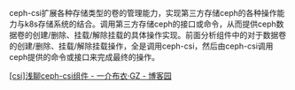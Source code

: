 ceph-csi扩展各种存储类型的卷的管理能力，实现第三方存储ceph的各种操作能力与k8s存储系统的结合。调用第三方存储ceph的接口或命令，从而提供ceph数据卷的创建/删除、挂载/解除挂载的具体操作实现。前面分析组件中的对于数据卷的创建/删除、挂载/解除挂载操作，全是调用ceph-csi，然后由ceph-csi调用ceph提供的命令或接口来完成最终的操作。

[[csi]浅聊ceph-csi组件 - 一介布衣·GZ - 博客园](https://www.cnblogs.com/acommoners/p/15988974.html)